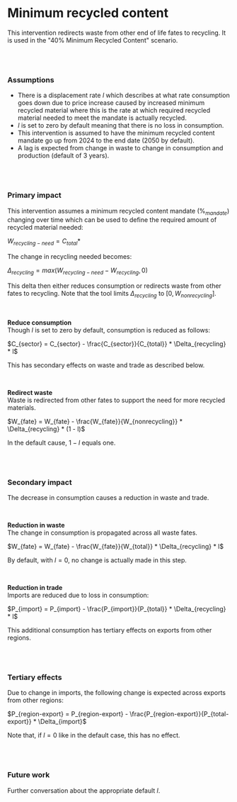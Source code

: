 # Minimum recycled content
This intervention redirects waste from other end of life fates to recycling. It is used in the "40% Minimum Recycled Content" scenario.

<br>
<br>

### Assumptions

- There is a displacement rate $l$ which describes at what rate consumption goes down due to price increase caused by increased minimum recycled material where this is the rate at which required recycled material needed to meet the mandate is actually recycled. 
- $l$ is set to zero by default meaning that there is no loss in consumption.
- This intervention is assumed to have the minimum recycled content mandate go up from 2024 to the end date (2050 by default).
- A lag is expected from change in waste to change in consumption and production (default of 3 years).

<br>
<br>

### Primary impact
This intervention assumes a minimum recycled content mandate ($\%_{mandate}$) changing over time which can be used to define the required amount of recycled material needed:

$W_{recycling-need} = C_{total} * %_{mandate}$

The change in recycling needed becomes:

$\Delta_{recycling} = max(W_{recycling-need} - W_{recycling}, 0)$

This delta then either reduces consumption or redirects waste from other fates to recycling. Note that the tool limits $\Delta_{recycling}$ to $[0, W_{nonrecycling}]$.

<br>

**Reduce consumption**  
Though $l$ is set to zero by default, consumption is reduced as follows:

$C_{sector} = C_{sector} - \frac{C_{sector}}{C_{total}} * \Delta_{recycling} * l$

This has secondary effects on waste and trade as described below.

<br>

**Redirect waste**  
Waste is redirected from other fates to support the need for more recycled materials.

$W_{fate} = W_{fate} - \frac{W_{fate}}{W_{nonrecycling}} * \Delta_{recycling} * (1 - l)$

In the default cause, $1 - l$ equals one.

<br>
<br>

### Secondary impact
The decrease in consumption causes a reduction in waste and trade.

<br>

**Reduction in waste**  
The change in consumption is propagated across all waste fates.

$W_{fate} = W_{fate} - \frac{W_{fate}}{W_{total}} * \Delta_{recycling} * l$

By default, with $l = 0$, no change is actually made in this step.

<br>

**Reduction in trade**  
Imports are reduced due to loss in consumption:

$P_{import} = P_{import} - \frac{P_{import}}{P_{total}} * \Delta_{recycling} * l$

This additional consumption has tertiary effects on exports from other regions.

<br>
<br>

### Tertiary effects
Due to change in imports, the following change is expected across exports from other regions:

$P_{region-export} = P_{region-export} - \frac{P_{region-export}}{P_{total-export}} * \Delta_{import}$

Note that, if $l = 0$ like in the default case, this has no effect.

<br>
<br>

### Future work
Further conversation about the appropriate default $l$.